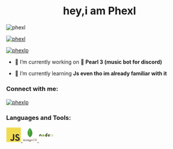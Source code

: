 <h1 align="center">hey,i am Phexl</h1>
<p align="left"> <img src="https://komarev.com/ghpvc/?username=phexl&label=Profile%20views&color=0e75b6&style=flat" alt="phexl" /> </p>

<p align="left"> <a href="https://github.com/ryo-ma/github-profile-trophy"><img src="https://github-profile-trophy.vercel.app/?username=phexl" alt="phexl" /></a> </p>

<p align="left"> <a href="https://twitter.com/phexlp" target="blank"><img src="https://img.shields.io/twitter/follow/phexlp?logo=twitter&style=for-the-badge" alt="phexlp" /></a> </p>

- 🔭 I’m currently working on 🤖 **Pearl 3 (music bot for discord)**

- 👾 I’m currently learning **Js even tho im already familiar with it**

<h3 align="left">Connect with me:</h3>
<p align="left">
<a href="https://twitter.com/phexlp" target="blank"><img align="center" src="https://raw.githubusercontent.com/rahuldkjain/github-profile-readme-generator/master/src/images/icons/Social/twitter.svg" alt="phexlp" height="30" width="40" /></a>
</p>

<h3 align="left">Languages and Tools:</h3>
<p align="left"> <a href="https://developer.mozilla.org/en-US/docs/Web/JavaScript" target="_blank" rel="noreferrer"> <img src="https://raw.githubusercontent.com/devicons/devicon/master/icons/javascript/javascript-original.svg" alt="javascript" width="40" height="40"/> </a> <a href="https://www.mongodb.com/" target="_blank" rel="noreferrer"> <img src="https://raw.githubusercontent.com/devicons/devicon/master/icons/mongodb/mongodb-original-wordmark.svg" alt="mongodb" width="40" height="40"/> </a> <a href="https://nodejs.org" target="_blank" rel="noreferrer"> <img src="https://raw.githubusercontent.com/devicons/devicon/master/icons/nodejs/nodejs-original-wordmark.svg" alt="nodejs" width="40" height="40"/> </a> </p>
